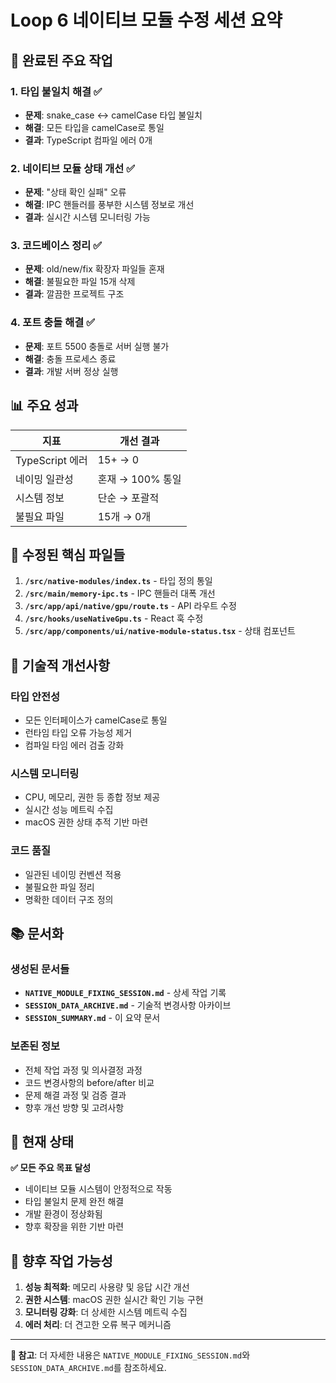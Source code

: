 # Loop 6 네이티브 모듈 수정 세션 요약

## 🎯 완료된 주요 작업

### 1. 타입 불일치 해결 ✅
- **문제**: snake_case ↔ camelCase 타입 불일치
- **해결**: 모든 타입을 camelCase로 통일
- **결과**: TypeScript 컴파일 에러 0개

### 2. 네이티브 모듈 상태 개선 ✅
- **문제**: "상태 확인 실패" 오류
- **해결**: IPC 핸들러를 풍부한 시스템 정보로 개선
- **결과**: 실시간 시스템 모니터링 가능

### 3. 코드베이스 정리 ✅
- **문제**: old/new/fix 확장자 파일들 혼재
- **해결**: 불필요한 파일 15개 삭제
- **결과**: 깔끔한 프로젝트 구조

### 4. 포트 충돌 해결 ✅
- **문제**: 포트 5500 충돌로 서버 실행 불가
- **해결**: 충돌 프로세스 종료
- **결과**: 개발 서버 정상 실행

## 📊 주요 성과

| 지표 | 개선 결과 |
|------|-----------|
| TypeScript 에러 | 15+ → 0 |
| 네이밍 일관성 | 혼재 → 100% 통일 |
| 시스템 정보 | 단순 → 포괄적 |
| 불필요 파일 | 15개 → 0개 |

## 🔧 수정된 핵심 파일들

1. **`/src/native-modules/index.ts`** - 타입 정의 통일
2. **`/src/main/memory-ipc.ts`** - IPC 핸들러 대폭 개선
3. **`/src/app/api/native/gpu/route.ts`** - API 라우트 수정
4. **`/src/hooks/useNativeGpu.ts`** - React 훅 수정
5. **`/src/app/components/ui/native-module-status.tsx`** - 상태 컴포넌트

## 🚀 기술적 개선사항

### 타입 안전성
- 모든 인터페이스가 camelCase로 통일
- 런타임 타입 오류 가능성 제거
- 컴파일 타임 에러 검출 강화

### 시스템 모니터링
- CPU, 메모리, 권한 등 종합 정보 제공
- 실시간 성능 메트릭 수집
- macOS 권한 상태 추적 기반 마련

### 코드 품질
- 일관된 네이밍 컨벤션 적용
- 불필요한 파일 정리
- 명확한 데이터 구조 정의

## 📚 문서화

### 생성된 문서들
- **`NATIVE_MODULE_FIXING_SESSION.md`** - 상세 작업 기록
- **`SESSION_DATA_ARCHIVE.md`** - 기술적 변경사항 아카이브
- **`SESSION_SUMMARY.md`** - 이 요약 문서

### 보존된 정보
- 전체 작업 과정 및 의사결정 과정
- 코드 변경사항의 before/after 비교
- 문제 해결 과정 및 검증 결과
- 향후 개선 방향 및 고려사항

## 🎉 현재 상태

**✅ 모든 주요 목표 달성**

- 네이티브 모듈 시스템이 안정적으로 작동
- 타입 불일치 문제 완전 해결
- 개발 환경이 정상화됨
- 향후 확장을 위한 기반 마련

## 🔮 향후 작업 가능성

1. **성능 최적화**: 메모리 사용량 및 응답 시간 개선
2. **권한 시스템**: macOS 권한 실시간 확인 기능 구현
3. **모니터링 강화**: 더 상세한 시스템 메트릭 수집
4. **에러 처리**: 더 견고한 오류 복구 메커니즘

---

**📝 참고**: 더 자세한 내용은 `NATIVE_MODULE_FIXING_SESSION.md`와 `SESSION_DATA_ARCHIVE.md`를 참조하세요.
